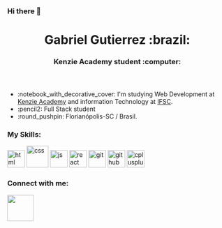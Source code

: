 ### Hi there 👋

<header>
<h1>Gabriel Gutierrez :brazil:</h1>
<h3>Kenzie Academy student :computer:</h3>
</header>

<aside>
  <ul>
    <li> :notebook_with_decorative_cover: I'm studying Web Development at <a href = "https://kenzie.com.br/" target="_blank">Kenzie Academy</a> and information Technology at <a href= "https://www.ifsc.edu.br/" target = "_blank">IFSC</a>.</li>
    <li> :pencil2: Full Stack student</li>
    <li> :round_pushpin: Florianópolis-SC / Brasil.</li>
  </ul>
</aside>

<main>
  <section>
      <div> <h3> My Skills:</div>
        <div>
              <img src= "https://cdn.jsdelivr.net/gh/devicons/devicon/icons/html5/html5-original.svg" alt= "html" width="40"></img>
              <img src = "https://cdn.jsdelivr.net/gh/devicons/devicon/icons/css3/css3-original-wordmark.svg" width="50" alt="css" width="40"></img>
              <img src= "https://cdn.jsdelivr.net/gh/devicons/devicon/icons/javascript/javascript-plain.svg" alt="js" width="40"></img>
              <img src="https://cdn.jsdelivr.net/gh/devicons/devicon/icons/react/react-original.svg" alt = 'react' width = '40'/></img>
              <img src="https://cdn.jsdelivr.net/gh/devicons/devicon/icons/git/git-original.svg" alt ="git" width="40"></img>
              <img src="https://cdn.jsdelivr.net/gh/devicons/devicon/icons/github/github-original.svg" alt="github" width="40"></img>
              <img src="https://cdn.jsdelivr.net/gh/devicons/devicon/icons/cplusplus/cplusplus-original.svg" alt="cplusplus" width="40"></img>
        </div>
        
        
  </section>
</main>

<footer>
  <h3>Connect with me:</h3>
<a href="https://www.linkedin.com/in/gabriel-gutierrez-b85996210/?locale=en_US" target="_blank">
  <img src="https://cdn.jsdelivr.net/gh/devicons/devicon/icons/linkedin/linkedin-original-wordmark.svg" width="60">
  </a>
  </footer>

<!--
**GabrielGuti/GabrielGuti** is a ✨ _special_ ✨ repository because its `README.md` (this file) appears on your GitHub profile.

Here are some ideas to get you started:

- 🔭 I’m currently working on ...
- 🌱 I’m currently learning ...
- 👯 I’m looking to collaborate on ...
- 🤔 I’m looking for help with ...
- 💬 Ask me about ...
- 📫 How to reach me: ...
- 😄 Pronouns: ...
- ⚡ Fun fact: ...
-->
